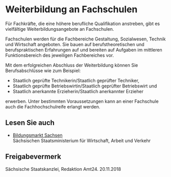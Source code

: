 # Weiterbildung an Fachschulen

Für Fachkräfte, die eine höhere berufliche Qualifikation anstreben, gibt es vielfältige Weiterbildungsangebote an Fachschulen.

Fachschulen werden für die Fachbereiche Gestaltung, Sozialwesen, Technik und Wirtschaft angeboten. Sie bauen auf berufstheoretischen und berufspraktischen Erfahrungen auf und bereiten auf Aufgaben im mittleren Funktionsbereich des jeweiligen Fachbereiches vor.

Mit dem erfolgreichen Abschluss der Weiterbildung können Sie Berufsabschlüsse wie zum Beispiel:

* Staatlich geprüfte Technikerin/Staatlich geprüfter Techniker,
* Staatlich geprüfte Betriebswirtin/Staatlich geprüfter Betriebswirt und
* Staatlich anerkannte Erzieherin/Staatlich anerkannter Erzieher

erwerben. Unter bestimmten Voraussetzungen kann an einer Fachschule auch die Fachhochschulreife erlangt werden.

## Lesen Sie auch

* [Bildungsmarkt Sachsen](http://www.bildungsmarkt-sachsen.de/ "Portal über sächsische Bildungsangebote")  
  Sächsischen Staatsministerium für Wirtschaft, Arbeit und Verkehr

## Freigabevermerk

Sächsische Staatskanzlei, Redaktion Amt24. 20.11.2018
